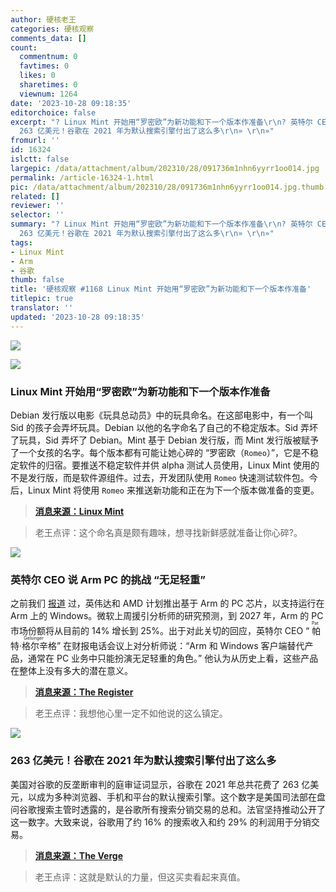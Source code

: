 ```yaml
---
author: 硬核老王
categories: 硬核观察
comments_data: []
count:
  commentnum: 0
  favtimes: 0
  likes: 0
  sharetimes: 0
  viewnum: 1264
date: '2023-10-28 09:18:35'
editorchoice: false
excerpt: "? Linux Mint 开始用“罗密欧”为新功能和下一个版本作准备\r\n? 英特尔 CEO 说 Arm PC 的挑战 “无足轻重”\r\n?
  263 亿美元！谷歌在 2021 年为默认搜索引擎付出了这么多\r\n» \r\n»"
fromurl: ''
id: 16324
islctt: false
largepic: /data/attachment/album/202310/28/091736m1nhn6yyrr1oo014.jpg
permalink: /article-16324-1.html
pic: /data/attachment/album/202310/28/091736m1nhn6yyrr1oo014.jpg.thumb.jpg
related: []
reviewer: ''
selector: ''
summary: "? Linux Mint 开始用“罗密欧”为新功能和下一个版本作准备\r\n? 英特尔 CEO 说 Arm PC 的挑战 “无足轻重”\r\n?
  263 亿美元！谷歌在 2021 年为默认搜索引擎付出了这么多\r\n» \r\n»"
tags:
- Linux Mint
- Arm
- 谷歌
thumb: false
title: '硬核观察 #1168 Linux Mint 开始用“罗密欧”为新功能和下一个版本作准备'
titlepic: true
translator: ''
updated: '2023-10-28 09:18:35'
---
```


![](/data/attachment/album/202310/28/091736m1nhn6yyrr1oo014.jpg)


![](/data/attachment/album/202310/28/091745m75re4o2b274e947.jpg)


### Linux Mint 开始用“罗密欧”为新功能和下一个版本作准备


Debian 发行版以电影《玩具总动员》中的玩具命名。在这部电影中，有一个叫 Sid 的孩子会弄坏玩具。Debian 以他的名字命名了自己的不稳定版本。Sid 弄坏了玩具，Sid 弄坏了 Debian。Mint 基于 Debian 发行版，而 Mint 发行版被赋予了一个女孩的名字。每个版本都有可能让她心碎的 “罗密欧（`Romeo`）”，它是不稳定软件的归宿。要推送不稳定软件并供 alpha 测试人员使用，Linux Mint 使用的不是发行版，而是软件源组件。过去，开发团队使用 `Romeo` 快速测试软件包。今后，Linux Mint 将使用 `Romeo` 来推送新功能和正在为下一个版本做准备的变更。



> 
> **[消息来源：Linux Mint](https://blog.linuxmint.com/?p=4591)**
> 
> 
> 



> 
> 老王点评：这个命名真是颇有趣味，想寻找新鲜感就准备让你心碎?。
> 
> 
> 


![](/data/attachment/album/202310/28/091754ip9nxn2den2duend.jpg)


### 英特尔 CEO 说 Arm PC 的挑战 “无足轻重”


之前我们 [报道](/article-16314-1.html) 过，英伟达和 AMD 计划推出基于 Arm 的 PC 芯片，以支持运行在 Arm 上的 Windows。微软上周援引分析师的研究预测，到 2027 年，Arm 的 PC 市场份额将从目前的 14% 增长到 25%。出于对此关切的回应，英特尔 CEO “<ruby> 帕特·格尔辛格 <rt>  Pat Gelsinger </rt></ruby>” 在财报电话会议上对分析师说：“Arm 和 Windows 客户端替代产品，通常在 PC 业务中只能扮演无足轻重的角色。” 他认为从历史上看，这些产品在整体上没有多大的潜在意义。



> 
> **[消息来源：The Register](https://www.theregister.com/2023/10/27/intel_q3_2023/)**
> 
> 
> 



> 
> 老王点评：我想他心里一定不如他说的这么镇定。
> 
> 
> 


![](/data/attachment/album/202310/28/091809lnn3ts869ko88gu6.jpg)


### 263 亿美元！谷歌在 2021 年为默认搜索引擎付出了这么多


美国对谷歌的反垄断审判的庭审证词显示，谷歌在 2021 年总共花费了 263 亿美元，以成为多种浏览器、手机和平台的默认搜索引擎。这个数字是美国司法部在盘问谷歌搜索主管时透露的，是谷歌所有搜索分销交易的总和。法官坚持推动公开了这一数字。大致来说，谷歌用了约 16% 的搜索收入和约 29% 的利润用于分销交易。



> 
> **[消息来源：The Verge](https://www.theverge.com/2023/10/27/23934961/google-antitrust-trial-defaults-search-deal-26-3-billion)**
> 
> 
> 



> 
> 老王点评：这就是默认的力量，但这买卖看起来真值。
> 
> 
>